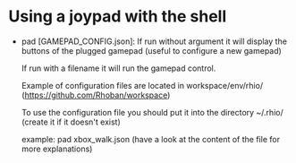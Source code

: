 # Using a joypad with the shell

* pad [GAMEPAD_CONFIG.json]: 
     If run without argument it will display the buttons of the plugged gamepad (useful to configure a new gamepad)
     
     If run with a filename it will run the gamepad control. 
     
     Example of configuration files are located in workspace/env/rhio/ (https://github.com/Rhoban/workspace)
     
     To use the configuration file you should put it into the directory ~/.rhio/ (create it if it doesn't exist)
     
     example: pad xbox_walk.json (have a look at the content of the file for more explanations)
